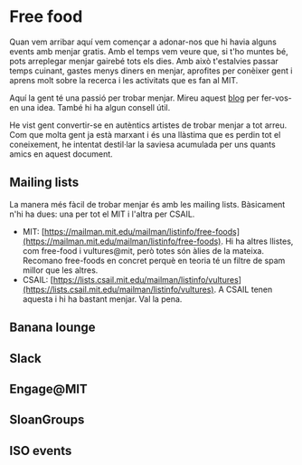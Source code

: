 # Free food
Quan vem arribar aquí vem començar a adonar-nos que hi havia alguns events amb menjar gratis.
Amb el temps vem veure que, si t'ho muntes bé, pots arreplegar menjar gairebé tots els dies.
Amb això t'estalvies passar temps cuinant, gastes menys diners en menjar, aprofites per conèixer gent i aprens molt sobre la recerca i les activitats que es fan al MIT.

Aquí la gent té una passió per trobar menjar. Mireu aquest [blog](https://gradadmissions.mit.edu/blog/2017/Kenny_C/blog2) per fer-vos-en una idea.
També hi ha algun consell útil.

He vist gent convertir-se en autèntics artistes de trobar menjar a tot arreu.
Com que molta gent ja està marxant i és una llàstima que es perdin tot el coneixement, he intentat destil·lar la saviesa acumulada per uns quants amics en aquest document.

## Mailing lists
La manera més fàcil de trobar menjar és amb les mailing lists.
Bàsicament n'hi ha dues: una per tot el MIT i l'altra per CSAIL.
* MIT: [https://mailman.mit.edu/mailman/listinfo/free-foods](https://mailman.mit.edu/mailman/listinfo/free-foods). Hi ha altres llistes, com free-food i vultures@mit, però totes són àlies de la mateixa.
Recomano free-foods en concret perquè en teoria té un filtre de spam millor que les altres.
* CSAIL: [https://lists.csail.mit.edu/mailman/listinfo/vultures](https://lists.csail.mit.edu/mailman/listinfo/vultures). A CSAIL tenen aquesta i hi ha bastant menjar. Val la pena.

## Banana lounge
<!-- TODO -->

## Slack
<!-- TODO -->

## Engage@MIT
<!-- TODO -->

## SloanGroups
<!-- TODO -->

## ISO events
<!-- TODO -->

